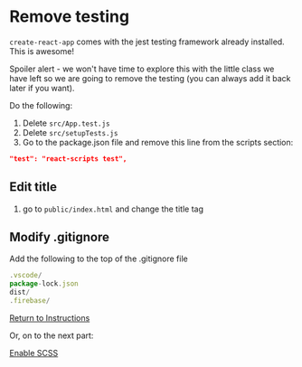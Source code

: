 # Remove testing
`create-react-app` comes with the jest testing framework already installed.  This is awesome!

Spoiler alert - we won't have time to explore this with the little class we have left so we are going to remove the testing (you can always add it back later if you want).

Do the following:
1. Delete `src/App.test.js`
2. Delete `src/setupTests.js`
3. Go to the package.json file and remove this line from the scripts section:
```json
"test": "react-scripts test",
```
## Edit title
1. go to `public/index.html` and change the title tag

## Modify .gitignore
Add the following to the top of the .gitignore file
```js
.vscode/
package-lock.json
dist/
.firebase/
```

[Return to Instructions](../react-setup.md)

Or, on to the next part:

[Enable SCSS](https://github.com/nss-nightclass-projects/Night-Class-Resources/blob/master/book-4-react/chapters/react-setup-steps/add-scss.md)

